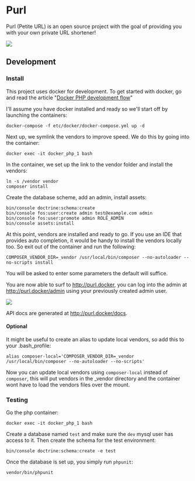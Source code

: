 Purl
====

Purl (Petite URL) is an open source project with the goal of providing you with your own private URL shortener!

![](https://goo.gl/HstQ5n)

## Development

### Install

This project uses docker for development. To get started with docker, go and read the article "[Docker PHP development flow](http://tech.yappa.be/docker-php-development)"

I'll assume you have docker installed and ready so we'll start off by launching the containers:

```
docker-compose -f etc/docker/docker-compose.yml up -d
```

Next up, we symlink the vendors to improve speed. We do this by going into the container:

```
docker exec -it docker_php_1 bash
```

In the container, we set up the link to the vendor folder and install the vendors:

```
ln -s /vendor vendor
composer install
```

Create the database scheme, add an admin, install assets:

```
bin/console doctrine:schema:create
bin/console fos:user:create admin test@example.com admin
bin/console fos:user:promote admin ROLE_ADMIN
bin/console assets:install
```

At this point, vendors are installed and ready to go. If you use an IDE that provides auto completion, it would be handy to install the vendors locally too. So exit out of the container and run the following:

```
COMPOSER_VENDOR_DIR=_vendor /usr/local/bin/composer --no-autoloader --no-scripts install
```

You will be asked to enter some parameters the default will suffice.

You are now able to surf to http://purl.docker, you can log into the admin at http://purl.docker/admin using your previously created admin user.

![](https://goo.gl/6JdMCf)

API docs are generated at http://purl.docker/docs.

#### Optional

It might be useful to create an alias to update local vendors, so add this to your .bash_profile:

```
alias composer-local='COMPOSER_VENDOR_DIR=_vendor /usr/local/bin/composer --no-autoloader --no-scripts'
```

Now you can update local vendors using `composer-local` instead of `composer`, this will put vendors in the _vendor directory and the container wont have to load the vendors files over the mount.

### Testing

Go the php container:

```
docker exec -it docker_php_1 bash
```

Create a database named `test` and make sure the `dev` mysql user has access to it. Then create the schema for the test environment:

```
bin/console doctrine:schema:create -e test
```

Once the database is set up, you simply run `phpunit`:

```
vendor/bin/phpunit
```
